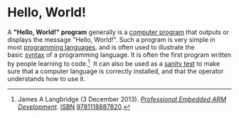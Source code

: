 # Hello, World!

A **"Hello, World!" program** generally is a [computer program](https://en.wikipedia.org/wiki/Computer_program "Computer program") that outputs or displays the message "Hello, World!". Such a program is very simple in most [programming languages](https://en.wikipedia.org/wiki/Programming_language "Programming language"), and is often used to illustrate the basic [syntax](https://en.wikipedia.org/wiki/Syntax "Syntax") of a programming language. It is often the first program written by people learning to code.[^1]  It can also be used as a [sanity test](https://en.wikipedia.org/wiki/Sanity_test "Sanity test") to make sure that a computer language is correctly installed, and that the operator understands how to use it.

[^1]: James A Langbridge (3 December 2013). [*Professional Embedded ARM Development*](https://books.google.com/books?id=y51NAgAAQBAJ&pg=PA74). [ISBN](https://en.wikipedia.org/wiki/ISBN_(identifier) "ISBN (identifier)") [9781118887820](https://en.wikipedia.org/wiki/Special:BookSources/9781118887820 "Special:BookSources/9781118887820").
